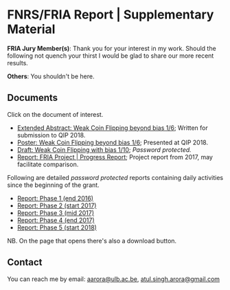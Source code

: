 # FNRS/FRIA Report | Supplementary Material

**FRIA Jury Member(s)**: Thank you for your interest in my work. Should the following not quench your thirst I would be glad to share our more recent results.

**Others**: You shouldn't be here.

## Documents

Click on the document of interest. 

* [Extended Abstract: Weak Coin Flipping beyond bias 1/6](./QIP_abstract_WCF_1by10_jEdit2.pdf); Written for submission to QIP 2018.
* [Poster: Weak Coin Flipping beyond bias 1/6](./QIPposter.pdf); Presented at QIP 2018.
* [Draft: Weak Coin Flipping with bias 1/10](./WCF_1by10_locked.pdf); *Password protected.*
* [Report: FRIA Project | Progress Report](./ProgressReportFRIA1.pdf); Project report from 2017, may facilitate comparison.

Following are detailed *password protected* reports containing daily activities since the beginning of the grant.

* [Report: Phase 1 (end 2016)](./progressReport_locked.pdf)
* [Report: Phase 2 (start 2017)](./progressReport2_locked.pdf)
* [Report: Phase 3 (mid 2017)](./progressReport3_locked.pdf)
* [Report: Phase 4 (end 2017)](./progressReport4_locked.pdf)
* [Report: Phase 5 (start 2018)](./progressReport5_locked.pdf)

NB. On the page that opens there's also a download button.

## Contact
You can reach me by email: aarora@ulb.ac.be, atul.singh.arora@gmail.com